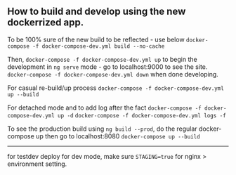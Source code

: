 ## How to build and develop using the new dockerrized app.

To be 100% sure of the new build to be reflected - use below
`docker-compose -f docker-compose-dev.yml build --no-cache`

Then,
`docker-compose -f docker-compose-dev.yml up`
to begin the development in `ng serve` mode - go to
localhost:9000 to see the site.
`docker-compose -f docker-compose-dev.yml down`
when done developing.

For casual re-build/up process
`docker-compose -f docker-compose-dev.yml up --build`

For detached mode and to add log after the fact
`docker-compose -f docker-compose-dev.yml up -d`
`docker-compose -f docker-compose-dev.yml logs -f`

To see the production build using `ng build --prod`,
do the regular docker-compose up then go to localhost:8080
`docker-compose up --build`

--------------------------------

for testdev deploy
for dev mode, make sure `STAGING=true` for nginx > environment setting.